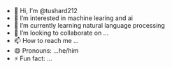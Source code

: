- 👋 Hi, I’m @tushard212
- 👀 I’m interested in machine learing and ai 
- 🌱 I’m currently learning natural language processing 
- 💞️ I’m looking to collaborate on ...
- 📫 How to reach me ...
- 😄 Pronouns: ...he/him
- ⚡ Fun fact: ...

<!---
tushard212/tushard212 is a ✨ special ✨ repository because its `README.md` (this file) appears on your GitHub profile.
You can click the Preview link to take a look at your changes.
--->
